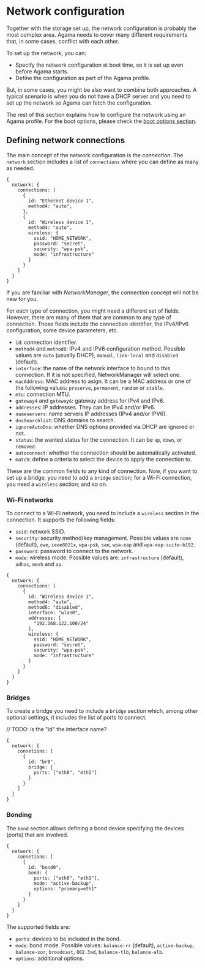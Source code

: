 # Network configuration

Together with the storage set up, the network configuration is probably the most complex area. Agama
needs to cover many different requirements that, in some cases, conflict with each other.

To set up the network, you can:

- Specify the network configuration at boot time, so it is set up even before Agama starts.
- Define the configuration as part of the Agama profile.

But, in some cases, you might be also want to combine both approaches. A typical scenario is when
you do not have a DHCP server and you need to set up the network so Agama can fetch the
configuration.

The rest of this section explains how to configure the network using an Agama profile. For the boot
options, please check the [boot options section](/docs/user/boot_options).

## Defining network connections

The main concept of the network configuration is the _connection_. The `network` section includes a
list of `connections` where you can define as many as needed.

```jsonnet
{
  network: {
    connections: [
      {
        id: "Ethernet device 1",
        method4: "auto",
      },
      {
        id: "Wireless device 1",
        method4: "auto",
        wireless: {
          ssid: "HOME_NETWORK",
          password: "secret",
          security: "wpa-psk",
          mode: "infrastructure"
        }
      }
    ]
  }
}
```

If you are familiar with _NetworkManager_, the connection concept will not be new for you.

For each type of connection, you might need a different set of fields. However, there are many of
them that are common to any type of connection. Those fields include the connection identifier, the
IPv4/IPv6 configuration, some device parameters, etc.

- `id`: connection identifier.
- `method4` and `method6`: IPv4 and IPV6 configuration method. Possible values are `auto` (usually
  DHCP), `manual`, `link-local` and `disabled` (default).
- `interface`: the name of the network interface to bound to this connection. If it is not
  specified, NetworkManager will select one.
- `macAddress`: MAC address to asign. It can be a MAC address or one of the following values:
  `preserve`, `permanent`, `random` or `stable`.
- `mtu`: connection MTU.
- `gateway4` and `gateway6`: gateway address for IPv4 and IPv6.
- `addresses`: IP addresses. They can be IPv4 and/or IPv6.
- `nameservers`: name servers IP addresses (IPv4 and/or IPV6).
- `dnsSearchlist`: DNS domains to search.
- `ignoreAutoDns`: whether DNS options provided via DHCP are ignored or not.
- `status`: the wanted status for the connection. It can be `up`, `down`, or `removed`.
- `autoconnect`: whether the connection should be automatically activated.
- `match`: define a criteria to select the device to apply the connection to.

These are the common fields to any kind of connection. Now, if you want to set up a bridge, you need
to add a `bridge` section; for a Wi-Fi connection, you need a `wireless` section; and so on.

### Wi-Fi networks

To connect to a Wi-Fi network, you need to include a `wireless` section in the connection. It
supports the following fields:

- `ssid`: network SSID.
- `security`: security method/key management. Possible values are `none` (default), `owe`,
  `ieee8021x`, `wpa-psk`, `sae`, `wpa-eap` and `wpa-eap-suite-b192`.
- `password`: password to connect to the network.
- `mode`: wireless mode. Possible values are: `infrastructure` (default), `adhoc`, `mesh` and `ap`.

```jsonnet
{
  network: {
    connections: [
      {
        id: "Wireless device 1",
        method4: "auto",
        method6: "disabled",
        interface: "wlan0",
        addresses: [
          "192.168.122.100/24"
        ],
        wireless: {
          ssid: "HOME_NETWORK",
          password: "secret",
          security: "wpa-psk",
          mode: "infrastructure"
        }
      }
    ]
  }
}
```

### Bridges

To create a bridge you need to include a `bridge` section which, among other optional settings, it
includes the list of ports to connect.

// TODO: is the "id" the interface name?

```jsonnet
{
  network: {
    connetions: [
      {
        id: "br0",
        bridge: {
          ports: ["eth0", "eth1"]
        }
      }
    ]
  }
}
```

### Bonding

The `bond` section allows defining a bond device specifying the devices (ports) that are involved.

```jsonnet
{
  network: {
    connetions: [
      {
        id: "bond0",
        bond: {
          ports: ["eth0", "eth1"],
          mode: "active-backup",
          options: "primary=eth1"
        }
      }
    ]
  }
}
```

The supported fields are:

- `ports`: devices to be included in the bond.
- `mode`: bond mode. Possible values: `balance-rr` (default), `active-backup`, `balance-xor`,
  `broadcast`, `802.3ad`, `balance-tlb`, `balance-alb`.
- `options`: additional options.
